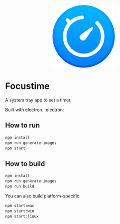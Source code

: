 <!-- ![Icon](/svg/icon.svg | width=100) -->
<div align="center">
  <img src="/svg/icon.svg" width=200>
</div>

# Focustime

A system tray app to set a timer.

Built with electron. :electron:

## How to run

```bash
npm install
npm run generate:images
npm start
```

## How to build

```bash
npm install
npm run generate:images
npm run build
```

You can also build platform-specific:

```bash
npm start:mac
npm start:win
npm start:linux
```
